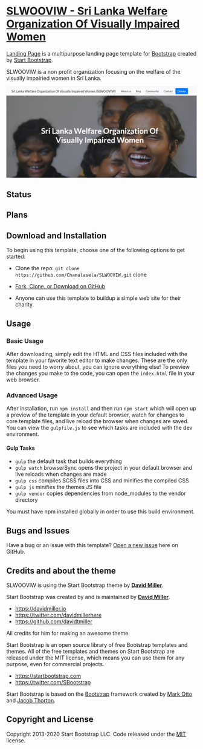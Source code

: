 # [SLWOOVIW - Sri Lanka Welfare Organization Of Visually Impaired Women](https://chamalasela.github.io/SLWOOVIW/)

[Landing Page](https://chamalasela.github.io/SLWOOVIW/) is a multipurpose landing page template for [Bootstrap](https://getbootstrap.com/) created by [Start Bootstrap](https://startbootstrap.com/).

SLWOOVIW is a non profit organization focusing on the welfare of the visually impairied women in Sri Lanka.

![Alt text](/screenshots/home.jpg?raw=true "Home page")

## Status


## Plans

## Download and Installation

To begin using this template, choose one of the following options to get started:

* Clone the repo: `git clone https://github.com/Chamalasela/SLWOOVIW.git` clone 
* [Fork, Clone, or Download on GitHub](https://github.com/Chamalasela/SLWOOVIW.git)

* Anyone can use this template to buildup a simple web site for their charity.

## Usage

### Basic Usage

After downloading, simply edit the HTML and CSS files included with the template in your favorite text editor to make changes. These are the only files you need to worry about, you can ignore everything else! To preview the changes you make to the code, you can open the `index.html` file in your web browser.

### Advanced Usage

After installation, run `npm install` and then run `npm start` which will open up a preview of the template in your default browser, watch for changes to core template files, and live reload the browser when changes are saved. You can view the `gulpfile.js` to see which tasks are included with the dev environment.

#### Gulp Tasks

* `gulp` the default task that builds everything
* `gulp watch` browserSync opens the project in your default browser and live reloads when changes are made
* `gulp css` compiles SCSS files into CSS and minifies the compiled CSS
* `gulp js` minifies the themes JS file
* `gulp vendor` copies dependencies from node_modules to the vendor directory

You must have npm installed globally in order to use this build environment.

## Bugs and Issues

Have a bug or an issue with this template? [Open a new issue](https://github.com/Chamalasela/SLWOOVIW/issues) here on GitHub.

## Credits and about the theme

SLWOOVIW is using the Start Bootstrap theme by **[David Miller](https://davidmiller.io/)**.

Start Bootstrap was created by and is maintained by **[David Miller](https://davidmiller.io/)**.

* <https://davidmiller.io>
* <https://twitter.com/davidmillerhere>
* <https://github.com/davidtmiller>

All credits for him for making an awesome theme.

Start Bootstrap is an open source library of free Bootstrap templates and themes. All of the free templates and themes on Start Bootstrap are released under the MIT license, which means you can use them for any purpose, even for commercial projects.

* <https://startbootstrap.com>
* <https://twitter.com/SBootstrap>


Start Bootstrap is based on the [Bootstrap](https://getbootstrap.com/) framework created by [Mark Otto](https://twitter.com/mdo) and [Jacob Thorton](https://twitter.com/fat).

## Copyright and License

Copyright 2013-2020 Start Bootstrap LLC. Code released under the [MIT](https://github.com/StartBootstrap/startbootstrap-landing-page/blob/gh-pages/LICENSE) license.
